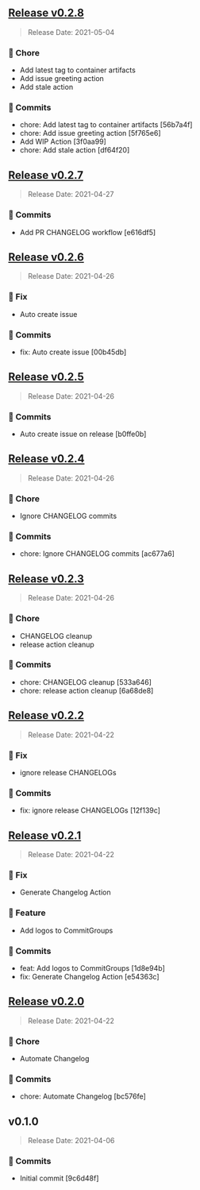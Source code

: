 
<a name="v0.2.8"></a>
## [Release v0.2.8](https://github.com/embano1/ci-demo-app/compare/v0.2.7...v0.2.8)

> Release Date: 2021-05-04

### 🧹 Chore

- Add latest tag to container artifacts
- Add issue greeting action
- Add stale action

### 📖 Commits

- chore: Add latest tag to container artifacts [56b7a4f]
- chore: Add issue greeting action [5f765e6]
- Add WIP Action [3f0aa99]
- chore: Add stale action [df64f20]

<a name="v0.2.7"></a>
## [Release v0.2.7](https://github.com/embano1/ci-demo-app/compare/v0.2.6...v0.2.7)

> Release Date: 2021-04-27

### 📖 Commits

- Add PR CHANGELOG workflow [e616df5]

<a name="v0.2.6"></a>
## [Release v0.2.6](https://github.com/embano1/ci-demo-app/compare/v0.2.5...v0.2.6)

> Release Date: 2021-04-26

### 🐞 Fix

- Auto create issue

### 📖 Commits

- fix: Auto create issue [00b45db]

<a name="v0.2.5"></a>
## [Release v0.2.5](https://github.com/embano1/ci-demo-app/compare/v0.2.4...v0.2.5)

> Release Date: 2021-04-26

### 📖 Commits

- Auto create issue on release [b0ffe0b]

<a name="v0.2.4"></a>
## [Release v0.2.4](https://github.com/embano1/ci-demo-app/compare/v0.2.3...v0.2.4)

> Release Date: 2021-04-26

### 🧹 Chore

- Ignore CHANGELOG commits

### 📖 Commits

- chore: Ignore CHANGELOG commits [ac677a6]

<a name="v0.2.3"></a>
## [Release v0.2.3](https://github.com/embano1/ci-demo-app/compare/v0.2.2...v0.2.3)

> Release Date: 2021-04-26

### 🧹 Chore

- CHANGELOG cleanup
- release action cleanup

### 📖 Commits

- chore: CHANGELOG cleanup [533a646]
- chore: release action cleanup [6a68de8]

<a name="v0.2.2"></a>
## [Release v0.2.2](https://github.com/embano1/ci-demo-app/compare/v0.2.1...v0.2.2)

> Release Date: 2021-04-22

### 🐞 Fix

- ignore release CHANGELOGs

### 📖 Commits

- fix: ignore release CHANGELOGs [12f139c]

<a name="v0.2.1"></a>
## [Release v0.2.1](https://github.com/embano1/ci-demo-app/compare/v0.2.0...v0.2.1)

> Release Date: 2021-04-22

### 🐞 Fix

- Generate Changelog Action

### 💫 Feature

- Add logos to CommitGroups

### 📖 Commits

- feat: Add logos to CommitGroups [1d8e94b]
- fix: Generate Changelog Action [e54363c]

<a name="v0.2.0"></a>
## [Release v0.2.0](https://github.com/embano1/ci-demo-app/compare/v0.1.0...v0.2.0)

> Release Date: 2021-04-22

### 🧹 Chore

- Automate Changelog

### 📖 Commits

- chore: Automate Changelog [bc576fe]

<a name="v0.1.0"></a>
## v0.1.0

> Release Date: 2021-04-06

### 📖 Commits

- Initial commit [9c6d48f]
